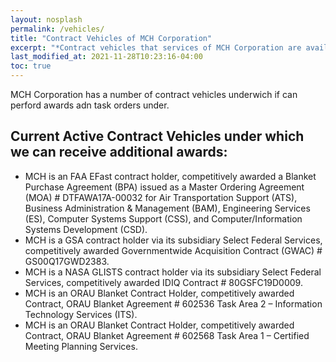```yaml
---
layout: nosplash
permalink: /vehicles/
title: "Contract Vehicles of MCH Corporation"
excerpt: "*Contract vehicles that services of MCH Corporation are available through."
last_modified_at: 2021-11-28T10:23:16-04:00
toc: true
---
```


MCH Corporation has a number of contract vehicles underwich if can perford awards adn task orders under.

## Current Active Contract Vehicles under which we can receive additional awards:

- MCH is an FAA EFast contract holder, competitively awarded a Blanket Purchase Agreement (BPA) issued as a Master Ordering Agreement (MOA) # DTFAWA17A-00032 for Air Transportation Support (ATS), Business Administration & Management (BAM), Engineering Services (ES), Computer Systems Support (CSS), and Computer/Information Systems Development (CSD).
- MCH is a GSA contract holder via its subsidiary Select Federal Services, competitively awarded Governmentwide Acquisition Contract (GWAC) # GS00Q17GWD2383.
- MCH is a NASA GLISTS contract holder via its subsidiary Select Federal Services, competitively awarded IDIQ Contract # 80GSFC19D0009.
- MCH is an ORAU Blanket Contract Holder, competitively awarded Contract, ORAU Blanket Agreement # 602536 Task Area 2 – Information Technology Services (ITS).
- MCH is an ORAU Blanket Contract Holder, competitively awarded Contract, ORAU Blanket Agreement # 602568 Task Area 1 – Certified Meeting Planning Services.
